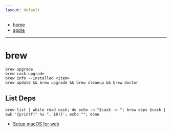 ```yaml
---
layout: default
---
```

- [home](/index.md)
- [apple](/apple.md)

---
# brew
```
brew upgrade
brew cask upgrade
brew info --installed <item>
brew update && brew upgrade && brew cleanup && brew doctor
```
## List Deps
```
brew list | while read cask; do echo -n "$cask -> "; brew deps $cask | awk '{printf(" %s ", $0)}'; echo ""; done
```

- [Setup macOS for web](https://medium.freecodecamp.org/how-to-set-up-your-mac-for-web-development-b40bebc0cac3)

